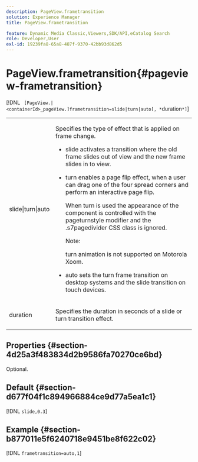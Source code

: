```yaml
---
description: PageView.frametransition
solution: Experience Manager
title: PageView.frametransition

feature: Dynamic Media Classic,Viewers,SDK/API,eCatalog Search
role: Developer,User
exl-id: 19239fa8-65a8-487f-9370-42bb93d862d5
---
```

# PageView.frametransition{#pageview-frametransition}

 [!DNL ` [PageView.|<containerId>_pageView.]frametransition=slide|turn|auto[, *`duration`*]`]

<table id="table_625D0EEDA21B46FEA3F5CF7DDF769B50"> 
 <tbody> 
  <tr> 
   <td colname="col1"> <p> <span class="codeph"> slide|turn|auto</span> </p> </td> 
   <td colname="col2"> <p> Specifies the type of effect that is applied on frame change. </p> <p> 
     <ul id="ul_4224B7C2722A4185A8BD48703D019AA1"> 
      <li id="li_8482037F8E1C4F11A84DF51790A073FE"> <p><span class="codeph"> slide</span> activates a transition where the old frame slides out of view and the new frame slides in to view. </p> </li> 
      <li id="li_CE9A99564DF348D0A76AB2A5945155A5"> <p><span class="codeph"> turn</span> enables a page flip effect, when a user can drag one of the four spread corners and perform an interactive page flip. </p> <p>When <span class="codeph"> turn</span> is used the appearance of the component is controlled with the <span class="codeph"> pageturnstyle</span> modifier and the <span class="codeph"> .s7pagedivider</span> CSS class is ignored. </p> <p>Note:  <p><span class="codeph"> turn</span> animation is not supported on Motorola Xoom. </p> </p> </li> 
      <li id="li_79F85B0429CD4B389399FB3823FE767F"> <p> <span class="codeph"> auto</span> sets the turn frame transition on desktop systems and the slide transition on touch devices. </p> </li> 
     </ul> </p> </td> 
  </tr> 
  <tr> 
   <td colname="col1"> <p><span class="codeph"><span class="varname"> duration</span></span> </p> </td> 
   <td colname="col2"> <p>Specifies the duration in seconds of a <span class="codeph"> slide</span> or <span class="codeph"> turn</span> transition effect. </p> </td> 
  </tr> 
 </tbody> 
</table>

## Properties {#section-4d25a3f483834d2b9586fa70270ce6bd}

Optional.

## Default {#section-d677f04f1c894966884ce9d77a5ea1c1}

[!DNL `slide,0.3`]

## Example {#section-b877011e5f6240718e9451be8f622c02}

[!DNL `frametransition=auto,1`]
